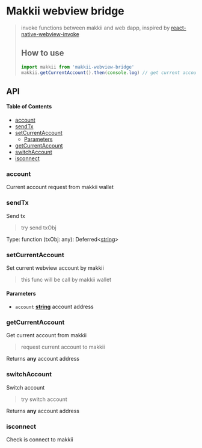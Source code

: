 # Makkii webview bridge

> invoke functions between makkii and web dapp, inspired by [react-native-webview-invoke](https://github.com/pinqy520/react-native-webview-invoke)
>
> ## How to use
>
> ```javascript
> import makkii from 'makkii-webview-bridge'
> makkii.getCurrentAccount().then(console.log) // get current account
> ```

## API

<!-- Generated by documentation.js. Update this documentation by updating the source code. -->

#### Table of Contents

-   [account](#account)
-   [sendTx](#sendtx)
-   [setCurrentAccount](#setcurrentaccount)
    -   [Parameters](#parameters)
-   [getCurrentAccount](#getcurrentaccount)
-   [switchAccount](#switchaccount)
-   [isconnect](#isconnect)

### account

Current account request from makkii wallet

### sendTx

Send tx

> try send txObj

Type: function (txObj: any): Deferred&lt;[string](https://developer.mozilla.org/docs/Web/JavaScript/Reference/Global_Objects/String)>

### setCurrentAccount

Set current webview account by makkii

> this func will be call by makkii wallet

#### Parameters

-   `account` **[string](https://developer.mozilla.org/docs/Web/JavaScript/Reference/Global_Objects/String)** account address

### getCurrentAccount

Get current account from makkii

> request current account to makkii

Returns **any** account address

### switchAccount

Switch account

> try switch account

Returns **any** account address

### isconnect

Check is connect to makkii
